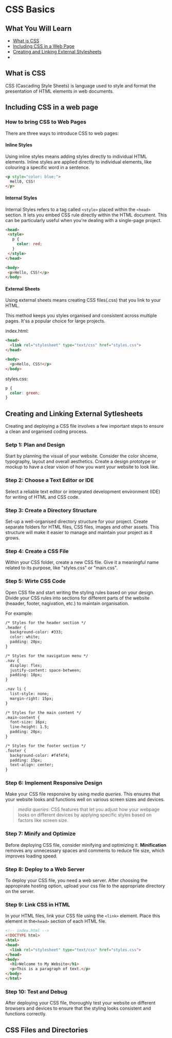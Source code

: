 # CSS Basics
## What You Will Learn
- [What is CSS](#what-is-css)
- [Including CSS in a Web Page](#including-css-in-a-web-page)
- [Creating and Linking External Stylesheets](#creating-and-linking-external-sytlesheets)
- 

## What is CSS
CSS (Cascading Style Sheets) is language used to style and format the presentation of HTML elements in web documents.

## Including CSS in a web page
### How to bring CSS to Web Pages
There are three ways to introduce CSS to web pages:
#### Inline Styles
Using inline styles means adding styles directly to individual HTML elements. 
Inline styles are applied directly to individual elements, like colouring a specific word in a sentence.

```HTML
<p style="color: blue;">
  Hell0, CSS!
</p>
```
 #### Internal Styles
 Internal Styles refers to a tag called `<style>` placed within the `<head>` section.
 It lets you embed CSS rule directly within the HTML document. 
 This can be particularly useful when you're dealing with a single-page project.

 ```HTML
<head>
  <style>
    p {
      color: red;
    }
  </style>
</head>

<body>
  <p>Hello, CSS!</p>
</body>
```

#### External Sheets
Using external sheets means creating CSS files(.css) that you link to your HTML.

This method keeps you styles organised and consistent across multiple pages. It'ss a popular choice for large projects.  

index.html:
```HTML
<head>
  <link rel="stylesheet" type="text/css" href="styles.css">
</head>

<body>
  <p>Hello, CSS!</p>
</body>
```
styles.css:
```CSS
p {
  color: green;
}
```

## Creating and Linking External Sytlesheets
Creating and deploying a CSS file involves a few important steps to ensure a clean and organised coding process.

### Setp 1: Plan and Design
Start by planning the visual of your website. Consider the color shceme, typography, layout and overall aesthetics. Create a design prototype or mockup to have a clear vision of how you want your website to look like.

### Step 2: Choose a Text Editor or IDE
Select a reliable text editor or intergrated development environment (IDE) for writing of HTML and CSS code. 

### Step 3: Create a Directory Structure
Set-up a well-organised directory structure for your project. Create separate folders for HTML files, CSS files, images and other assets. This structure will make it easier to manage and maintain your project as it grows.

### Step 4: Create a CSS File
Within your CSS folder, create a new CSS file. Give it a meaningful name related to its purpose, like "styles.css" or "main.css".

### Step 5: Wirte CSS Code
Open CSS file and start writing the styling rules based on your design. 
Divide your CSS rules into sections for different parts of the website (heaader, footer, nagivation, etc.) to maintain organisation.

For example:
```HTML
/* Styles for the header section */
.header {
  background-color: #333;
  color: white;
  padding: 20px;
}

/* Styles for the navigation menu */
.nav {
  display: flex;
  justify-content: space-between;
  padding: 10px;
}

.nav li {
  list-style: none;
  margin-right: 15px;
}

/* Styles for the main content */
.main-content {
  font-size: 16px;
  line-height: 1.5;
  padding: 20px;
}

/* Styles for the footer section */
.footer {
  background-color: #f4f4f4;
  padding: 15px;
  text-align: center;
}
```

### Step 6: Implement Responsive Design
Make your CSS file responsive by using *media queries*. This ensures that your website looks and functions well on various screen  sizes and devices.

> *media queries*: CSS features that let you adjust how your webpage looks on different devices by applying specific styles based on factors like screen size.

### Step 7: Minify and Optimize
Before deploying CSS file, consider minifying and optimizing it.
**Minification** removes any unnecessary spaces and comments to reduce file size, which improves loading speed.

### Step 8: Deploy to a Web Server
To deploy your CSS file, you need a web server. After choosing the appropirate hosting option, upload your css file to the appropriate directory on the server.

### Step 9: Link CSS in HTML
In your HTML files, link your CSS file using the `<link>` element. Place this element in the`<head>` section of each HTML file.
```HTML
<!-- index.html -->
<!DOCTYPE html>
<html>
<head>
  <link rel="stylesheet" type="text/css" href="styles.css">
</head>
<body>
  <h1>Welcome to My Website</h1>
  <p>This is a paragraph of text.</p>
</body>
</html>
```
### Step 10: Test and Debug
After deploying your CSS file, thoroughly test your website on different browsers and devices to ensure that the styling looks consistent and functions correctly.


## CSS Files and Directories

